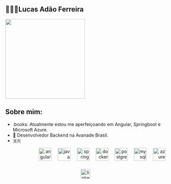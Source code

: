 <h2 align="left">👨🏻‍💻Lucas Adão Ferreira</h2>
<div align="left">
  <img height="250" src="https://i.gifer.com/3ZWo.gif"  />
</div>
<p></p>
<h2 align="left">Sobre mim:</h2>
<div align="left">
  <ul text-align="center" list-style-position="inside" >
    <li> :books: Atualmente estou me aperfeiçoando em Angular, Springboot e Microsoft Azure.</li>
    <li> 🍊 Desenvolvedor Backend na Avanade Brasil.</li>
    <li> 🇧🇷 </li>
  </ul>
</div>
<p></p>

<div align="right">
  <img title="Angular" src="https://skillicons.dev/icons?i=angular" height="40" alt="angular logo"  />
  <img width="12" />
  <img title="Java" src="https://skillicons.dev/icons?i=java" height="40" alt="java logo"  />
  <img width="12" />
  <img title="Springboot" src="https://skillicons.dev/icons?i=spring" height="40" alt="spring logo"  />
  <img width="12" />
  <img title="Docker" src="https://skillicons.dev/icons?i=docker" height="40" alt="docker logo"  />
  <img width="12" />
  <img title="PostgreSQL" src="https://skillicons.dev/icons?i=postgres" height="40" alt="postgresql logo"  />
  <img width="12" />
  <img title="MySQL" src="https://skillicons.dev/icons?i=mysql" height="40" alt="mysql logo"  />
  <img width="12" />
  <img title="Microsoft Azure" src="https://skillicons.dev/icons?i=azure" height="40" alt="azure logo"  />
  
  
</div>

###

<div align="center">
  <a href="https://www.linkedin.com/in/l-ucas/" target="_blank">
    <img src="https://img.shields.io/static/v1?message=LinkedIn&logo=linkedin&label=&color=0077B5&logoColor=white&labelColor=&style=for-the-badge" height="30" alt="linkedin logo"  />
  </a>
</div>

###

